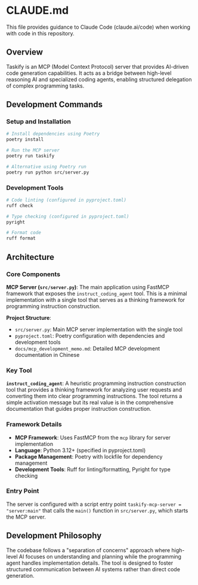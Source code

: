 # CLAUDE.md

This file provides guidance to Claude Code (claude.ai/code) when working with code in this repository.

## Overview

Taskify is an MCP (Model Context Protocol) server that provides AI-driven code generation capabilities. It acts as a bridge between high-level reasoning AI and specialized coding agents, enabling structured delegation of complex programming tasks.

## Development Commands

### Setup and Installation
```bash
# Install dependencies using Poetry
poetry install

# Run the MCP server
poetry run taskify

# Alternative using Poetry run
poetry run python src/server.py
```

### Development Tools
```bash
# Code linting (configured in pyproject.toml)
ruff check

# Type checking (configured in pyproject.toml)
pyright

# Format code
ruff format
```

## Architecture

### Core Components

**MCP Server (`src/server.py`)**: The main application using FastMCP framework that exposes the `instruct_coding_agent` tool. This is a minimal implementation with a single tool that serves as a thinking framework for programming instruction construction.

**Project Structure**:
- `src/server.py`: Main MCP server implementation with the single tool
- `pyproject.toml`: Poetry configuration with dependencies and development tools
- `docs/mcp_development_memo.md`: Detailed MCP development documentation in Chinese

### Key Tool

**`instruct_coding_agent`**: A heuristic programming instruction construction tool that provides a thinking framework for analyzing user requests and converting them into clear programming instructions. The tool returns a simple activation message but its real value is in the comprehensive documentation that guides proper instruction construction.

### Framework Details

- **MCP Framework**: Uses FastMCP from the `mcp` library for server implementation
- **Language**: Python 3.12+ (specified in pyproject.toml)
- **Package Management**: Poetry with lockfile for dependency management
- **Development Tools**: Ruff for linting/formatting, Pyright for type checking

### Entry Point

The server is configured with a script entry point `taskify-mcp-server = "server:main"` that calls the `main()` function in `src/server.py`, which starts the MCP server.

## Development Philosophy

The codebase follows a "separation of concerns" approach where high-level AI focuses on understanding and planning while the programming agent handles implementation details. The tool is designed to foster structured communication between AI systems rather than direct code generation.